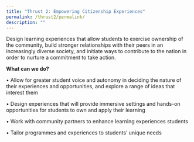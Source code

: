 ```yaml
---
title: "Thrust 2: Empowering Citizenship Experiences"
permalink: /thrust2/permalink/
description: ""
---
```

Design learning experiences that allow students to exercise ownership of the community, build stronger relationships with their peers in an increasingly diverse society, and initiate ways to contribute to the nation in order to nurture a commitment to take action.

**What can we do?**

• Allow for greater student voice and autonomy in deciding the nature of their experiences and opportunities, and explore a range of ideas that interest them

• Design experiences that will provide immersive settings and hands-on opportunities for students to own and apply their learning

• Work with community partners to enhance learning experiences students

• Tailor programmes and experiences to students’ unique needs